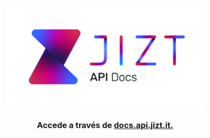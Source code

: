 <p align="center"><img width="400" src="https://github.com/dmlls/jizt-api-docs/blob/main/images/logo.png" alt="JIZT Api Docs"></p>

<h3 align="center">Accede a través de <a href="https://docs.api.jizt.it">docs.api.jizt.it.</a></h3>
